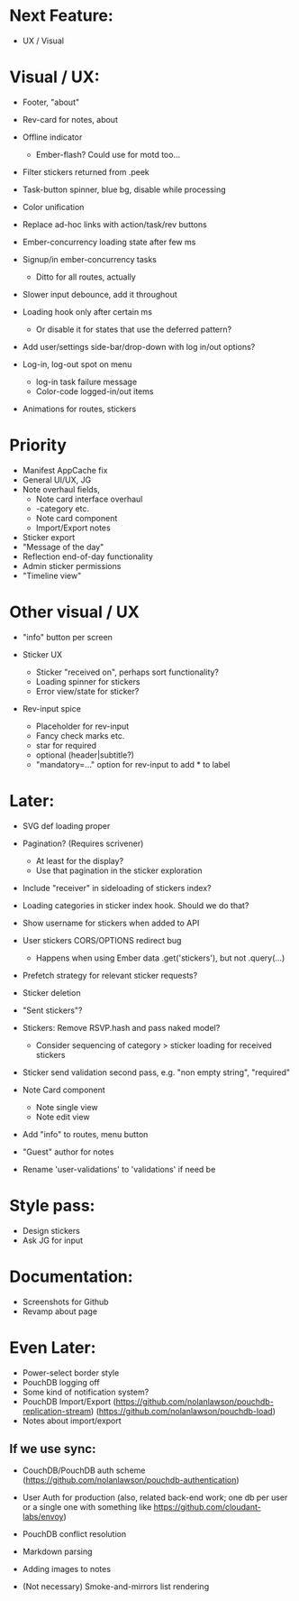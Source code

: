 # Next Feature:
- UX / Visual

# Visual / UX:
- Footer, "about"
- Rev-card for notes, about

- Offline indicator
  - Ember-flash? Could use for motd too...

- Filter stickers returned from .peek

- Task-button spinner, blue bg, disable while processing

- Color unification

- Replace ad-hoc links with action/task/rev buttons

- Ember-concurrency loading state after few ms
- Signup/in ember-concurrency tasks
  - Ditto for all routes, actually

- Slower input debounce, add it throughout

- Loading hook only after certain ms
  - Or disable it for states that use the deferred pattern?

- Add user/settings side-bar/drop-down with log in/out options?
- Log-in, log-out spot on menu
  - log-in task failure message
  - Color-code logged-in/out items

- Animations for routes, stickers

# Priority
- Manifest AppCache fix
- General UI/UX, JG
- Note overhaul fields,
  - Note card interface overhaul
  - -category etc.
  - Note card component
  - Import/Export notes
- Sticker export
- "Message of the day"
- Reflection end-of-day functionality
- Admin sticker permissions
- "Timeline view"

# Other visual / UX
- "info" button per screen
- Sticker UX
  - Sticker "received on", perhaps sort functionality?
  - Loading spinner for stickers
  - Error view/state for sticker?

- Rev-input spice
  - Placeholder for rev-input
  - Fancy check marks etc.
  - star for required
  - optional (header|subtitle?)
  - "mandatory=..." option for rev-input to add * to label


# Later:
- SVG def loading proper
- Pagination? (Requires scrivener)
  - At least for the display?
  - Use that pagination in the sticker exploration

- Include "receiver" in sideloading of stickers index?
- Loading categories in sticker index hook. Should we do that?
- Show username for stickers when added to API
- User stickers CORS/OPTIONS redirect bug
  - Happens when using Ember data .get('stickers'), but not .query(...)
- Prefetch strategy for relevant sticker requests?


- Sticker deletion
- "Sent stickers"?

- Stickers: Remove RSVP.hash and pass naked model?
  - Consider sequencing of category > sticker loading for received stickers
- Sticker send validation second pass, e.g. "non empty string", "required"

- Note Card component
  - Note single view
  - Note edit view
- Add "info" to routes, menu button
- "Guest" author for notes
- Rename 'user-validations' to 'validations' if need be


# Style pass:
- Design stickers
- Ask JG for input

# Documentation:
- Screenshots for Github
- Revamp about page

# Even Later:
- Power-select border style
- PouchDB logging off
- Some kind of notification system?
- PouchDB Import/Export
    (https://github.com/nolanlawson/pouchdb-replication-stream)
    (https://github.com/nolanlawson/pouchdb-load)
- Notes about import/export

## If we use sync:
- CouchDB/PouchDB auth scheme
  (https://github.com/nolanlawson/pouchdb-authentication)
- User Auth for production
  (also, related back-end work; one db per user or a single one with something like https://github.com/cloudant-labs/envoy)
- PouchDB conflict resolution

- Markdown parsing
- Adding images to notes
- (Not necessary) Smoke-and-mirrors list rendering
